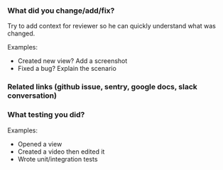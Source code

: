 ### What did you change/add/fix?

Try to add context for reviewer so he can quickly understand what was changed.

Examples:
* Created new view? Add a screenshot
* Fixed a bug? Explain the scenario


### Related links (github issue, sentry, google docs, slack conversation)


### What testing you did?

Examples:
* Opened a view
* Created a video then edited it
* Wrote unit/integration tests

